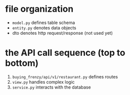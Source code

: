 # file organization
* `model.py` defines table schema
* `entity.py` denotes data objects 
* dto denotes http request/response (not used yet)

# the API call sequence (top to bottom)
1. `buying_frenzy/api/v1/restaurant.py` defines routes
1. `view.py` handles complex logic
1. `service.py` interacts with the database

